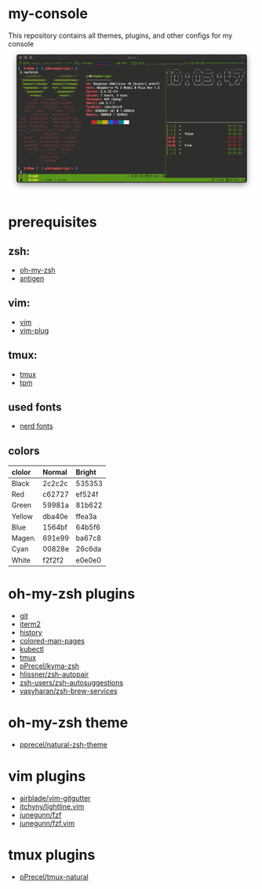 # my-console
This repository contains all themes, plugins, and other configs for my console
![](my-console.png)
# prerequisites
## zsh:
* [oh-my-zsh](https://github.com/ohmyzsh/ohmyzsh)
* [antigen](https://github.com/zsh-users/antigen)

## vim:
* [vim](https://github.com/vim/vim) 
* [vim-plug](https://github.com/junegunn/vim-plug)

## tmux:
* [tmux](https://github.com/tmux/tmux)
* [tpm](https://github.com/tmux-plugins/tpm)

## used fonts
* [nerd fonts](https://github.com/ryanoasis/nerd-fonts)

## colors

| clolor | Normal | Bright |
|:------ |:------ |:------ |
| Black  | 2c2c2c | 535353 |
| Red    | c62727 | ef524f |
| Green  | 59981a | 81b622 |
| Yellow | dba40e | ffea3a |
| Blue   | 1564bf | 64b5f6 |
| Magen. | 691e99 | ba67c8 |
| Cyan   | 00828e | 26c6da |
| White  | f2f2f2 | e0e0e0 |

# oh-my-zsh plugins
* [git](https://github.com/ohmyzsh/ohmyzsh/tree/master/plugins/git)
* [iterm2](https://github.com/ohmyzsh/ohmyzsh/tree/master/plugins/iterm2)
* [history](https://github.com/ohmyzsh/ohmyzsh/tree/master/plugins/history)
* [colored-man-pages](https://github.com/ohmyzsh/ohmyzsh/tree/master/plugins/colored-man-pages)
* [kubectl](https://github.com/ohmyzsh/ohmyzsh/tree/master/plugins/kubectl)
* [tmux](https://github.com/ohmyzsh/ohmyzsh/tree/master/plugins/tmux)
* [pPrecel/kyma-zsh](https://github.com/pPrecel/kyma-zsh)
* [hlissner/zsh-autopair](https://github.com/hlissner/zsh-autopair)
* [zsh-users/zsh-autosuggestions](https://github.com/zsh-users/zsh-autosuggestions)
* [vasyharan/zsh-brew-services](https://github.com/vasyharan/zsh-brew-services)
# oh-my-zsh theme
* [pprecel/natural-zsh-theme](https://github.com/pPrecel/natural-zsh-theme)
# vim plugins
* [airblade/vim-gitgutter](https://github.com/airblade/vim-gitgutter)
* [itchyny/lightline.vim](https://github.com/itchyny/lightline.vim)
* [junegunn/fzf](https://github.com/junegunn/fzf)
* [junegunn/fzf.vim](https://github.com/junegunn/fzf.vim)

# tmux plugins
* [pPrecel/tmux-natural](https://github.com/pPrecel/tmux-natural)